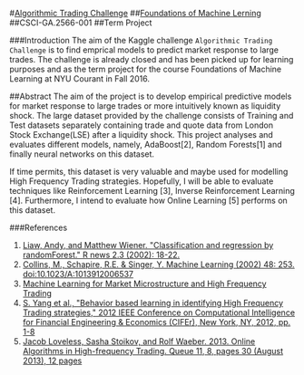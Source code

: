 #[Algorithmic Trading Challenge](https://www.kaggle.com/c/AlgorithmicTradingChallenge)
##[Foundations of Machine Lerning](http://cs.nyu.edu/courses/fall16/CSCI-GA.2566-001/index.html/)
##CSCI-GA.2566-001
##Term Project

###Introduction
The aim of the Kaggle challenge `Algorithmic Trading Challenge` is to find emprical models to predict market response to large trades. The challenge is already closed and has been picked up for learning purposes and as the term project for the course Foundations of Machine Learning at NYU Courant in Fall 2016.

##Abstract
The aim of the project is to develop empirical predictive models for market response to large trades or more intuitively known as liquidity shock. The large dataset provided by the challenge consists of Training and Test datasets separately containing trade and quote data from London Stock Exchange(LSE) after a liquidity shock. This project analyses and evaluates different models, namely, AdaBoost[2], Random Forests[1] and finally neural networks on this dataset. 

If time permits, this dataset is very valuable and maybe used for modelling High Frequency Trading strategies. Hopefully, I will be able to evaluate techniques like Reinforcement Learning [3], Inverse Reinforcement Learning [4]. Furthermore, I intend to evaluate how Online Learning [5] performs on this dataset.

###References

1. [Liaw, Andy, and Matthew Wiener. "Classification and regression by randomForest." R news 2.3 (2002): 18-22.](ftp://131.252.97.79/Transfer/Treg/WFRE_Articles/Liaw_02_Classification%20and%20regression%20by%20randomForest.pdf)
2. [Collins, M., Schapire, R.E. & Singer, Y. Machine Learning (2002) 48: 253. doi:10.1023/A:1013912006537](http://link.springer.com/article/10.1023/A:1013912006537)
3. [Machine Learning for Market Microstructure and High Frequency Trading](https://www.cis.upenn.edu/~mkearns/papers/KearnsNevmyvakaHFTRiskBooks.pdf)
4. [S. Yang et al., "Behavior based learning in identifying High Frequency Trading strategies," 2012 IEEE Conference on Computational Intelligence for Financial Engineering & Economics (CIFEr), New York, NY, 2012, pp. 1-8](http://ieeexplore.ieee.org/document/6327783/?part=1)
5. [Jacob Loveless, Sasha Stoikov, and Rolf Waeber. 2013. Online Algorithms in High-frequency Trading. Queue 11, 8, pages 30 (August 2013), 12 pages](http://dx.doi.org/10.1145/2523426.2534976)